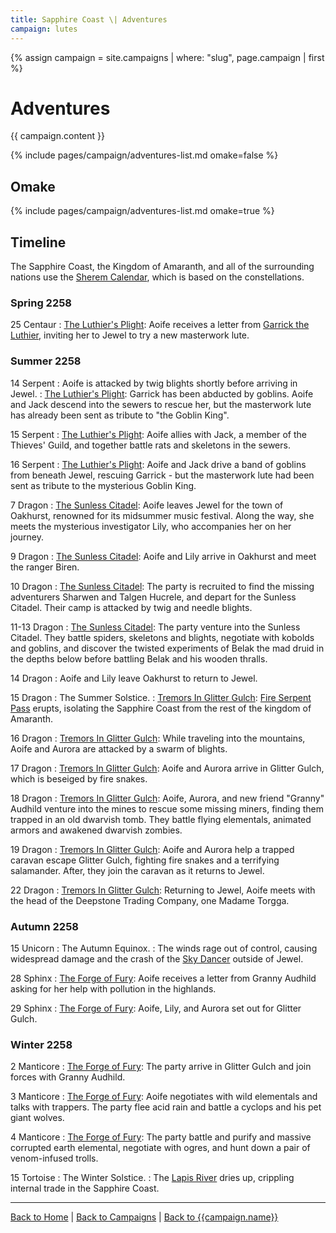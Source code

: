 ```yaml
---
title: Sapphire Coast \| Adventures
campaign: lutes
---
```


{% assign campaign = site.campaigns | where: "slug", page.campaign | first %}

# Adventures

{{ campaign.content }}

{% include pages/campaign/adventures-list.md omake=false %}

## Omake

{% include pages/campaign/adventures-list.md omake=true %}

## Timeline

The Sapphire Coast, the Kingdom of Amaranth, and all of the surrounding nations use the [Sherem Calendar]({{site.baseurl}}/campaigns/wellspring/setting/daily-life#calendar), which is based on the constellations.

### Spring 2258

25 Centaur
: [The Luthier's Plight]({{site.baseurl}}/campaigns/lutes/adventures/luthiers-plight): Aoife receives a letter from [Garrick the Luthier]({{site.baseurl}}/campaigns/lutes/characters/thea-garrick), inviting her to Jewel to try a new masterwork lute.

### Summer 2258

14 Serpent
: Aoife is attacked by twig blights shortly before arriving in Jewel.
: [The Luthier's Plight]({{site.baseurl}}/campaigns/lutes/adventures/luthiers-plight): Garrick has been abducted by goblins. Aoife and Jack descend into the sewers to rescue her, but the masterwork lute has already been sent as tribute to "the Goblin King".

15 Serpent
: [The Luthier's Plight]({{site.baseurl}}/campaigns/lutes/adventures/luthiers-plight): Aoife allies with Jack, a member of the Thieves' Guild, and together battle rats and skeletons in the sewers.

16 Serpent
: [The Luthier's Plight]({{site.baseurl}}/campaigns/lutes/adventures/luthiers-plight): Aoife and Jack drive a band of goblins from beneath Jewel, rescuing Garrick - but the masterwork lute had been sent as tribute to the mysterious Goblin King.

7 Dragon
: [The Sunless Citadel]({{site.baseurl}}/campaigns/lutes/adventures/sunless-citadel): Aoife leaves Jewel for the town of Oakhurst, renowned for its midsummer music festival. Along the way, she meets the mysterious investigator Lily, who accompanies her on her journey.

9 Dragon
: [The Sunless Citadel]({{site.baseurl}}/campaigns/lutes/adventures/sunless-citadel): Aoife and Lily arrive in Oakhurst and meet the ranger Biren.

10 Dragon
: [The Sunless Citadel]({{site.baseurl}}/campaigns/lutes/adventures/sunless-citadel): The party is recruited to find the missing adventurers Sharwen and Talgen Hucrele, and depart for the Sunless Citadel. Their camp is attacked by twig and needle blights.

11-13 Dragon
: [The Sunless Citadel]({{site.baseurl}}/campaigns/lutes/adventures/sunless-citadel): The party venture into the Sunless Citadel. They battle spiders, skeletons and blights, negotiate with kobolds and goblins, and discover the twisted experiments of Belak the mad druid in the depths below before battling Belak and his wooden thralls.

14 Dragon
: Aoife and Lily leave Oakhurst to return to Jewel.

15 Dragon
: The Summer Solstice.
: [Tremors In Glitter Gulch]({{site.baseurl}}/campaigns/lutes/adventures/tremors-in-glitter-gulch): [Fire Serpent Pass]({{site.baseurl}}/campaigns/lutes/setting/geography#fire-serpent-pass) erupts, isolating the Sapphire Coast from the rest of the kingdom of Amaranth.

16 Dragon
: [Tremors In Glitter Gulch]({{site.baseurl}}/campaigns/lutes/adventures/tremors-in-glitter-gulch): While traveling into the mountains, Aoife and Aurora are attacked by a swarm of blights.

17 Dragon
: [Tremors In Glitter Gulch]({{site.baseurl}}/campaigns/lutes/adventures/tremors-in-glitter-gulch): Aoife and Aurora arrive in Glitter Gulch, which is beseiged by fire snakes.

18 Dragon
: [Tremors In Glitter Gulch]({{site.baseurl}}/campaigns/lutes/adventures/tremors-in-glitter-gulch): Aoife, Aurora, and new friend "Granny" Audhild venture into the mines to rescue some missing miners, finding them trapped in an old dwarvish tomb. They battle flying elementals, animated armors and awakened dwarvish zombies.

19 Dragon
: [Tremors In Glitter Gulch]({{site.baseurl}}/campaigns/lutes/adventures/tremors-in-glitter-gulch): Aoife and Aurora help a trapped caravan escape Glitter Gulch, fighting fire snakes and a terrifying salamander. After, they join the caravan as it returns to Jewel.

22 Dragon
: [Tremors In Glitter Gulch]({{site.baseurl}}/campaigns/lutes/adventures/tremors-in-glitter-gulch): Returning to Jewel, Aoife meets with the head of the Deepstone Trading Company, one Madame Torgga.

### Autumn 2258

15 Unicorn
: The Autumn Equinox.
: The winds rage out of control, causing widespread damage and the crash of the [Sky Dancer]({{site.baseurl}}/campaigns/lutes/setting/geography/city-of-jewel#the-sky-dancer) outside of Jewel.

28 Sphinx
: [The Forge of Fury]({{site.baseurl}}/campaigns/lutes/adventures/forge-of-fury): Aoife receives a letter from Granny Audhild asking for her help with pollution in the highlands.

29 Sphinx
: [The Forge of Fury]({{site.baseurl}}/campaigns/lutes/adventures/forge-of-fury): Aoife, Lily, and Aurora set out for Glitter Gulch.

### Winter 2258

2 Manticore
: [The Forge of Fury]({{site.baseurl}}/campaigns/lutes/adventures/forge-of-fury): The party arrive in Glitter Gulch and join forces with Granny Audhild.

3 Manticore
: [The Forge of Fury]({{site.baseurl}}/campaigns/lutes/adventures/forge-of-fury): Aoife negotiates with wild elementals and talks with trappers. The party flee acid rain and battle a cyclops and his pet giant wolves.

4 Manticore
: [The Forge of Fury]({{site.baseurl}}/campaigns/lutes/adventures/forge-of-fury): The party battle and purify and massive corrupted earth elemental, negotiate with ogres, and hunt down a pair of venom-infused trolls.

15 Tortoise
: The Winter Solstice.
: The [Lapis River]({{site.baseurl}}/campaigns/lutes/setting/geography#lapis-river) dries up, crippling internal trade in the Sapphire Coast.

---

[Back to Home]({{site.baseurl}}/)
|
[Back to Campaigns]({{site.baseurl}}/campaigns)
|
[Back to {{campaign.name}}]({{site.baseurl}}/campaigns/{{campaign.slug}})
